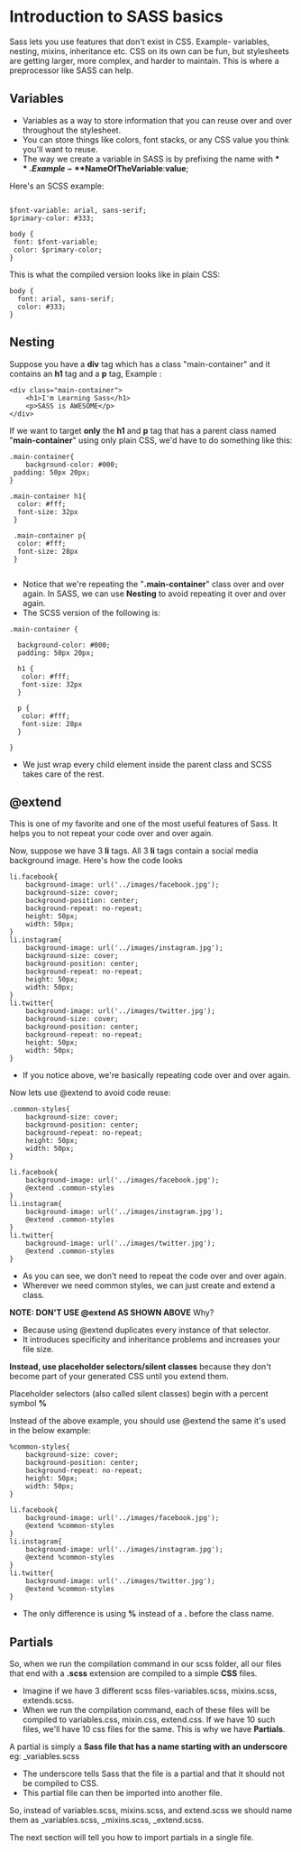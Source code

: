 # Introduction to SASS basics
Sass lets you use features that don't exist in CSS. Example- variables, nesting, mixins, inheritance etc. CSS on its own can be fun, but stylesheets are getting larger, more complex, and harder to maintain. This is where a preprocessor like SASS can help.

## Variables
 - Variables as a way to store information that you can reuse over and over throughout the stylesheet.
 - You can store things like colors, font stacks, or any CSS value you think you'll want to reuse.
 - The way we create a variable in SASS is by prefixing the name with **$**. Example- **$NameOfTheVariable**:**value**;
 
 Here's an SCSS example:
 ```
 
$font-variable: arial, sans-serif;
$primary-color: #333;

body {
  font: $font-variable;
  color: $primary-color;
}
 
 ```
This is what the compiled version looks like in plain CSS:
```
body {
  font: arial, sans-serif;
  color: #333;
}
```

## Nesting
Suppose you have a **div** tag which has a class "main-container" and it contains an **h1** tag and a **p** tag, Example :
```
<div class="main-container">
    <h1>I'm Learning Sass</h1>
    <p>SASS is AWESOME</p>
</div>
```
If we want to target **only** the **h1** and **p** tag that has a parent class named "**main-container**" using only plain CSS, we'd have to do something like this:
```
.main-container{
	background-color: #000;
 padding: 50px 20px;
}

.main-container h1{
  color: #fff;
  font-size: 32px
 }
 
 .main-container p{
  color: #fff;
  font-size: 28px
 }
 
```
- Notice that we're repeating the "**.main-container**" class over and over again. In SASS, we can use **Nesting** to avoid repeating it over and over again.
- The SCSS version of the following is:
```
.main-container {

  background-color: #000;
  padding: 50px 20px;
  
  h1 {
   color: #fff;
   font-size: 32px
  }
  
  p {
   color: #fff;
   font-size: 28px
  }
  
}
```
- We just wrap every child element inside the parent class and SCSS takes care of the rest.

## @extend

This is one of my favorite and one of the most useful features of Sass. It helps you to not repeat your code over and over again.

Now, suppose we have 3 **li** tags. All 3 **li** tags contain a social media background image. 
Here's how the code looks

```
li.facebook{
	background-image: url('../images/facebook.jpg');
	background-size: cover;
	background-position: center;
	background-repeat: no-repeat;
	height: 50px;
	width: 50px;
}
li.instagram{
	background-image: url('../images/instagram.jpg');
	background-size: cover;
	background-position: center;
	background-repeat: no-repeat;
	height: 50px;
	width: 50px;
}
li.twitter{
	background-image: url('../images/twitter.jpg');
	background-size: cover;
	background-position: center;
	background-repeat: no-repeat;
	height: 50px;
	width: 50px;
}

```
- If you notice above, we're basically repeating code over and over again. 

Now lets use @extend to avoid code reuse:
```
.common-styles{
	background-size: cover;
	background-position: center;
	background-repeat: no-repeat;
	height: 50px;
	width: 50px;
}

li.facebook{
	background-image: url('../images/facebook.jpg');
	@extend .common-styles
}
li.instagram{
	background-image: url('../images/instagram.jpg');
	@extend .common-styles
}
li.twitter{
	background-image: url('../images/twitter.jpg');
	@extend .common-styles
}
```
- As you can see, we don't need to repeat the code over and over again.
- Wherever we need common styles, we can just create and extend a class.

**NOTE: DON'T USE @extend AS SHOWN ABOVE** 
Why? 
- Because using @extend duplicates every instance of that selector. 
- It introduces specificity and inheritance problems and increases your file size.

**Instead, use placeholder selectors/silent classes** because they don't become part of your generated CSS until you extend them.

Placeholder selectors (also called silent classes) begin with a percent symbol **%**

Instead of the above example, you should use @extend the same it's used in the below example:
```
%common-styles{
	background-size: cover;
	background-position: center;
	background-repeat: no-repeat;
	height: 50px;
	width: 50px;
}

li.facebook{
	background-image: url('../images/facebook.jpg');
	@extend %common-styles
}
li.instagram{
	background-image: url('../images/instagram.jpg');
	@extend %common-styles
}
li.twitter{
	background-image: url('../images/twitter.jpg');
	@extend %common-styles
}
```
- The only difference is using **%** instead of a **.** before the class name.

## Partials

So, when we run the compilation command in our scss folder, all our files that end with a **.scss** extension are compiled to a simple **CSS** files. 

- Imagine if we have 3 different scss files-variables.scss, mixins.scss, extends.scss.
- When we run the compilation command, each of these files will be compiled to variables.css, mixin.css, extend.css. If we have 10 such files, we'll have 10 css files for the same. This is why we have **Partials**.

A partial is simply a **Sass file that has a name starting with an underscore** eg: _variables.scss

- The underscore tells Sass that the file is a partial and that it should not be compiled to CSS.
- This partial file can then be imported into another file.

So, instead of variables.scss, mixins.scss, and extend.scss we should name them as _variables.scss, _mixins.scss, _extend.scss.

The next section will tell you how to import partials in a single file.





